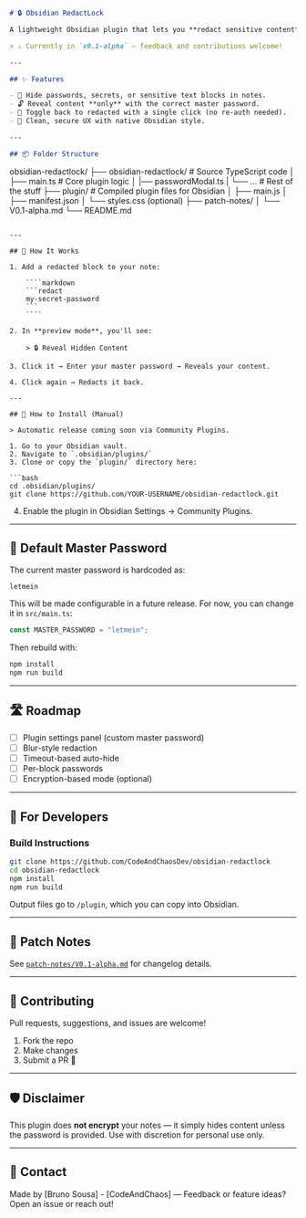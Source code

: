 ```markdown
# 🔒 Obsidian RedactLock

A lightweight Obsidian plugin that lets you **redact sensitive content** in your notes, requiring a **password to reveal** — and allows toggling visibility on demand.

> ⚠️ Currently in `v0.1-alpha` — feedback and contributions welcome!

---

## ✨ Features

- 🔐 Hide passwords, secrets, or sensitive text blocks in notes.
- 🔓 Reveal content **only** with the correct master password.
- 🔄 Toggle back to redacted with a single click (no re-auth needed).
- 💼 Clean, secure UX with native Obsidian style.

---

## 📦 Folder Structure

```

obsidian-redactlock/
├── obsidian-redactlock/           # Source TypeScript code
│   ├── main.ts    # Core plugin logic
│   |── passwordModal.ts
|   └── ... # Rest of the stuff
├── plugin/        # Compiled plugin files for Obsidian
│   ├── main.js
│   ├── manifest.json
│   └── styles.css (optional)
├── patch-notes/
│   └── V0.1-alpha.md
└── README.md

`````

---

## 🧪 How It Works

1. Add a redacted block to your note:

    ````markdown
    ```redact
    my-secret-password
    ```
    ````

2. In **preview mode**, you'll see:

    > 🔒 Reveal Hidden Content

3. Click it → Enter your master password → Reveals your content.

4. Click again → Redacts it back.

---

## 🔧 How to Install (Manual)

> Automatic release coming soon via Community Plugins.

1. Go to your Obsidian vault.
2. Navigate to `.obsidian/plugins/`
3. Clone or copy the `plugin/` directory here:

```bash
cd .obsidian/plugins/
git clone https://github.com/YOUR-USERNAME/obsidian-redactlock.git
`````

4. Enable the plugin in Obsidian Settings → Community Plugins.

---

## 🔐 Default Master Password

The current master password is hardcoded as:

```
letmein
```

This will be made configurable in a future release. For now, you can change it in `src/main.ts`:

```ts
const MASTER_PASSWORD = "letmein";
```

Then rebuild with:

```bash
npm install
npm run build
```

---

## 🛣 Roadmap

* [ ] Plugin settings panel (custom master password)
* [ ] Blur-style redaction
* [ ] Timeout-based auto-hide
* [ ] Per-block passwords
* [ ] Encryption-based mode (optional)

---

## 🧙 For Developers

### Build Instructions

```bash
git clone https://github.com/CodeAndChaosDev/obsidian-redactlock
cd obsidian-redactlock
npm install
npm run build
```

Output files go to `/plugin`, which you can copy into Obsidian.

---

## 📜 Patch Notes

See [`patch-notes/V0.1-alpha.md`](./patch-notes/V0.1-alpha.md) for changelog details.

---

## 🤝 Contributing

Pull requests, suggestions, and issues are welcome!

1. Fork the repo
2. Make changes
3. Submit a PR 🚀

---

## 🛡 Disclaimer

This plugin does **not encrypt** your notes — it simply hides content unless the password is provided. Use with discretion for personal use only.

---

## 📧 Contact

Made by \[Bruno Sousa] - [CodeAndChaos] — Feedback or feature ideas? Open an issue or reach out!
